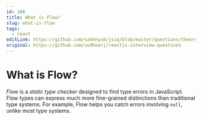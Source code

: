 ```yaml
---
id: 186
title: What is Flow?
slug: what-is-flow
tags:
  - react
editLink: https://github.com/sakhnyuk/jsiq/blob/master/questions/theory/react/186.md
original: https://github.com/sudheerj/reactjs-interview-questions
---
```


# What is Flow?

_Flow_ is a _static type checker_ designed to find type errors in JavaScript. Flow types can express much more fine-grained distinctions than traditional type systems. For example, Flow helps you catch errors involving `null`, unlike most type systems.